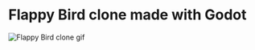 ﻿# Flappy Bird clone made with Godot

![Flappy Bird clone gif](https://github.com/user-attachments/assets/87d4e04d-7c1d-4830-9ccf-6fd7f750f93f)
